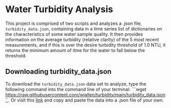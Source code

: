 # Water Turbidity Analysis
This project is comprised of two scripts and analyzes a .json file, ```turbidity_data.json```, containing data in a time series list of dictionaries on the characteristics of some water sample quality. It then provides information on the average turbidity (relative clarity) of the 5 most recent measurements, and if this is over the desire turbidity threshold of 1.0 NTU, it returns the minimum amount of itme for the water to fall below the threshold.

## Downloading turbidity_data.json
To download the ```turbidity_data.json``` data set to analyze, type the following command into the command line of your terminal:
```wget https://raw.githubusercontent.com/wjallen/turbidity/main/turbidity_data.json``.
Or visit this [link](https://raw.githubusercontent.com/wjallen/turbidity/main/turbidity_data.json) and copy and paste the data into a .json file of your own.